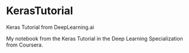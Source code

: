 # KerasTutorial
Keras Tutorial from DeepLearning.ai

My notebook from the Keras Tutorial in the Deep Learning Specialization from Coursera.
